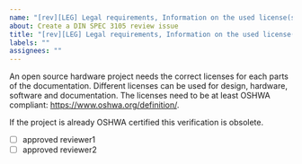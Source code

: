 ```yaml
---
name: "[rev][LEG] Legal requirements, Information on the used license(s) for design, hardware, software and documentation 8"
about: Create a DIN SPEC 3105 review issue
title: "[rev][LEG] Legal requirements, Information on the used license(s) for design, hardware, software and documentation"
labels: ""
assignees: ""
---
```


An open source hardware project needs the correct licenses for each parts of the documentation. Different licenses can be used for design, hardware, software and documentation. The licenses need to be at least OSHWA compliant: https://www.oshwa.org/definition/.

If the project is already OSHWA certified this verification is obsolete.

- [ ] approved reviewer1
- [ ] approved reviewer2
